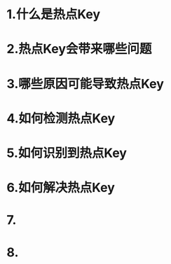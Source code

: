 # 1.什么是热点Key

# 2.热点Key会带来哪些问题

# 3.哪些原因可能导致热点Key

# 4.如何检测热点Key

# 5.如何识别到热点Key

# 6.如何解决热点Key

# 7.

# 8.